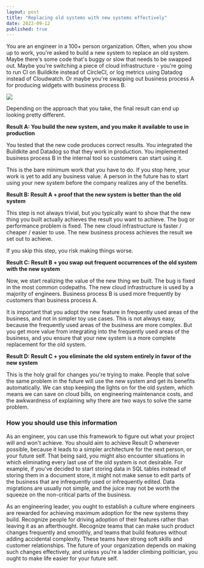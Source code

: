 ```yaml
---
layout: post
title: "Replacing old systems with new systems effectively"
date: 2022-09-12
published: true
---
```


You are an engineer in a 100+ person organization. Often, when you show up to work, you're asked to build a new system to replace an old system. Maybe there's some code that's buggy or slow that needs to be swapped out. Maybe you're switching a piece of cloud infrastructure - you're going to run CI on Buildkite instead of CircleCI, or log metrics using Datadog instead of Cloudwatch. Or maybe you're swapping out business process A for producing widgets with business process B.

<div class="flex-row-centered">
    <img src="https://via.placeholder.com/500" />
</div>

Depending on the approach that you take, the final result can end up looking pretty different.

**Result A: You build the new system, and you make it available to use in production**

You tested that the new code produces correct results. You integrated the Buildkite and Datadog so that they work in production. You implemented business process B in the internal tool so customers can start using it.

This is the bare minimum work that you have to do. If you stop here, your work is yet to add any business value. A person in the future has to start using your new system before the company realizes any of the benefits.

**Result B: Result A + proof that the new system is better than the old system**

This step is not always trivial, but you typically want to show that the new thing you built actually achieves the result you want to achieve. The bug or performance problem is fixed. The new cloud infrastructure is faster / cheaper / easier to use. The new business process achieves the result we set out to achieve.

If you skip this step, you risk making things worse.

**Result C: Result B + you swap out frequent occurrences of the old system with the new system**

Now, we start realizing the value of the new thing we built. The bug is fixed in the most common codepaths. The new cloud infrastructure is used by a majority of engineers. Business process B is used more frequently by customers than business process A.

It is important that you adopt the new feature in frequently used areas of the business, and not in simpler toy use cases. This is not always easy, because the frequently used areas of the business are more complex. But you get more value from integrating into the frequently used areas of the business, and you ensure that your new system is a more complete replacement for the old system.

**Result D: Result C + you eliminate the old system entirely in favor of the new system**

This is the holy grail for changes you're trying to make. People that solve the same problem in the future will use the new system and get its benefits automatically. We can stop keeping the lights on for the old system, which means we can save on cloud bills, on engineering maintenance costs, and the awkwardness of explaining why there are two ways to solve the same problem.

### How you should use this information

As an engineer, you can use this framework to figure out what your project will and won't achieve. You should aim to achieve Result D whenever possible, because it leads to a simpler architecture for the next person, or your future self. That being said, you might also encounter situations in which eliminating every last use of the old system is not desirable. For example, if you've decided to start storing data in SQL tables instead of storing them in a document store, it might not make sense to edit parts of the business that are infrequently used or infrequently edited. Data migrations are usually not simple, and the juice may not be worth the squeeze on the non-critical parts of the business.

As an engineering leader, you ought to establish a culture where engineers are rewarded for achieving maximum adoption for the new systems they build. Recognize people for driving adoption of their features rather than leaving it as an afterthought. Recognize teams that can make such product changes frequently and smoothly, and teams that build features without adding accidental complexity. These teams have strong soft skills and customer relationships. The future of your organization depends on making such changes effectively, and unless you're a ladder climbing politician, you ought to make life easier for your future self.
